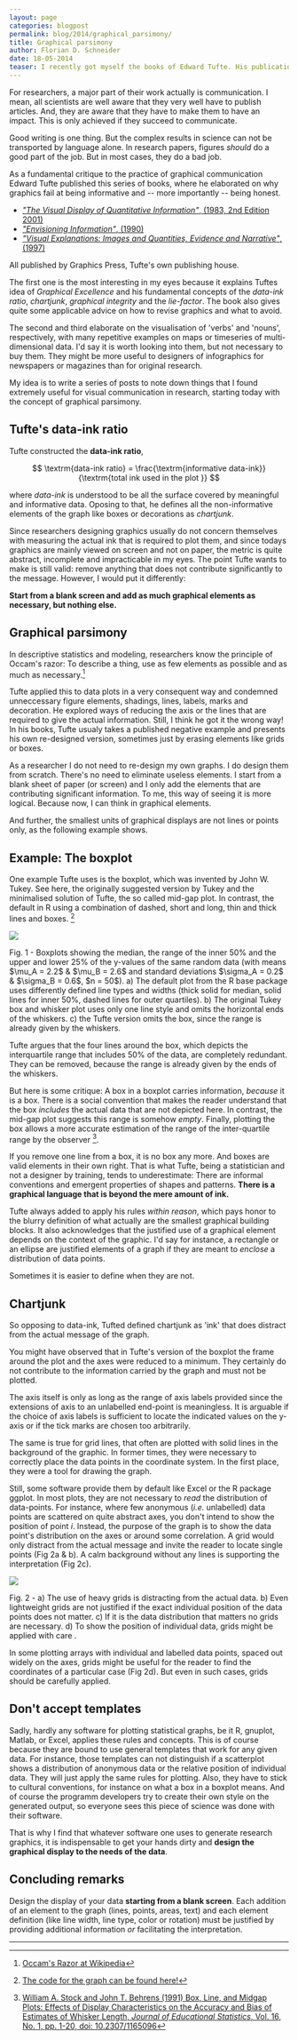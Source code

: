 ```yaml
---
layout: page
categories: blogpost
permalink: blog/2014/graphical_parsimony/
title: Graphical parsimony
author: Florian D. Schneider
date: 18-05-2014
teaser: I recently got myself the books of Edward Tufte. His publications are said to have revolutionised visual communication. At least that's what graphic designers say. Some of his principles made their way into scientific graphs as well. But they are far from being universally applied. Why is that? And how to change it in your work?
---
```


For researchers, a major part of their work actually is communication. I mean, all scientists are well aware that they very well have to publish articles. And, they are aware that they have to make them to have an impact. This is  only achieved if they succeed to communicate.

Good writing is one thing. But the complex results in science can not be transported by language alone. In research papers, figures *should* do a good part of the job. But in most cases, they do a bad job.  

As a fundamental critique to the practice of graphical communication Edward Tufte published this series of books, where he elaborated on why graphics fail at being informative and -- more importantly -- being honest.

- [*"The Visual Display of Quantitative Information"*, (1983, 2nd Edition 2001)](http://www.edwardtufte.com/tufte/books_vdqi)
- [*"Envisioning Information"*, (1990)](http://www.edwardtufte.com/tufte/books_ei)
- [*"Visual Explanations: Images and Quantities, Evidence and Narrative"*, (1997)](http://www.edwardtufte.com/tufte/books_visex)

All published by Graphics Press, Tufte's own publishing house.

The first one is the most interesting in my eyes because it explains Tuftes idea of *Graphical Excellence* and his fundamental concepts of the *data-ink ratio*, *chartjunk*, *graphical integrity* and the *lie-factor*. The book also gives quite some applicable advice on how to revise graphics and what to avoid.

The second and third elaborate on the visualisation of 'verbs' and 'nouns', respectively, with many repetitive examples on maps or timeseries of multi-dimensional data. I'd say it is worth looking into them, but not necessary to buy them. They might be more useful to designers of infographics for newspapers or magazines than for original research.

My idea is to write a series of posts to note down things that I found extremely useful for visual communication in research, starting today with the concept of graphical parsimony.

## Tufte's data-ink ratio

Tufte constructed the **data-ink ratio**,

$$ \textrm{data-ink ratio} = \frac{\textrm{informative data-ink}}{\textrm{total ink used in the plot }} $$

where *data-ink* is understood to be all the surface covered by meaningful and informative data. Oposing to that, he defines all the non-informative elements of the graph like boxes or decorations as *chartjunk*.

Since researchers designing graphics usually do not concern themselves with measuring the actual ink that is required to plot them, and since todays graphics are mainly viewed on screen and not on paper, the metric is quite abstract, incomplete and impracticable in my eyes. The point Tufte wants to make is still valid: remove anything that does not contribute significantly to the message. However, I would put it differently:

**Start from a blank screen and add as much graphical elements as necessary, but nothing else.**

## Graphical parsimony

In descriptive statistics and modeling, researchers know the principle of Occam's razor: To describe a thing, use as few elements as possible and as much as necessary.[^3]

Tufte applied this to data plots in a very consequent way and condemned unneccessary figure elements, shadings, lines, labels, marks and decoration. He explored ways of reducing the axis or the lines that are required to give the actual information. Still, I think he got it the wrong way! In his books, Tufte usualy takes a published negative example and presents his own re-designed version, sometimes just by erasing elements like grids or boxes.

As a researcher I do not need to re-design my own graphs. I do design them from scratch. There's no need to eliminate useless elements. I start from a blank sheet of paper (or screen) and I only add the elements that are contributing significant information. To me, this way of seeing it is more logical. Because now, I can think in graphical elements.

And further, the smallest units of graphical displays are not lines or points only, as the following example shows.

## Example: The boxplot

One example Tufte uses is the boxplot, which was invented by John W. Tukey. See here, the originally suggested version by Tukey and the minimalised solution of Tufte, the so called mid-gap plot. In contrast, the default in R using a combination of dashed, short and long, thin and thick lines and boxes. [^1]

![](/_assets/boxplots.png)

<figcaption> Fig. 1 - Boxplots showing the median, the range of the inner 50% and the upper and lower 25% of the y-values of the same random data (with means $\mu_A = 2.2$ & $\mu_B = 2.6$ and standard deviations $\sigma_A = 0.2$ & $\sigma_B = 0.6$, $n = 50$).  a) The default plot from the R base package uses differently defined line types and widths (thick solid for median, solid lines for inner 50%, dashed lines for outer quartiles). b) The original Tukey box and whisker plot uses only one line style and omits the horizontal ends of the whiskers. c) the Tufte version omits the box, since the range is already given by the whiskers.  </figcaption>

Tufte argues that the four lines around the box, which depicts the interquartile range that includes 50% of the data, are completely redundant. They can be removed, because the range is already given by the ends of the whiskers.

But here is some critique: A box in a boxplot carries information, *because* it is a box. There is a social convention that makes the reader understand that the box *includes* the actual data that are not depicted here. In contrast, the mid-gap plot suggests this range is somehow *empty*.
Finally, plotting the box allows a more accurate estimation of the range of the inter-quartile range by the observer [^2].

If you remove one line from a box, it is no box any more. And boxes are valid elements in their own right. That is what Tufte, being a statistician and not a designer by training, tends to underestimate: There are informal conventions and emergent properties of shapes and patterns. **There is a graphical language that is beyond the mere amount of ink.**

Tufte always added to apply his rules *within reason*, which pays honor to the blurry definition of what actually are the smallest graphical building blocks. It also acknowledges that the justified use of a graphical element depends on the context of the graphic. I'd say for instance, a rectangle or an ellipse are justified elements of a graph if they are meant to *enclose* a distribution of data points.

Sometimes it is easier to define when they are not.

## Chartjunk

So opposing to data-ink, Tufted defined chartjunk as 'ink' that does distract from the actual message of the graph.

You might have observed that in Tufte's version of the boxplot the frame around the plot and the axes were reduced to a minimum. They certainly do not contribute to the information carried by the graph and must not be plotted.

The axis itself is only as long as the range of axis labels provided since the extensions of axis to an unlabelled end-point is meaningless. It is arguable if the choice of axis labels is sufficient to locate the indicated values on the y-axis or if the tick marks are chosen too arbitrarily.

The same is true for grid lines, that often are plotted with solid lines in the background of the graphic. In former times, they were necessary to correctly place the data points in the coordinate system. In the first place, they were a tool for drawing the graph.

Still, some software provide them by default like Excel or the R package ggplot. In most plots, they are not necessary to *read* the distribution of data-points. For instance, where few anonymous (*i.e.* unlabelled) data points are scattered on quite abstract axes, you don't intend to show the position of point *i*.  Instead, the purpose of the graph is to show the data point's distribution on the axes or around some correlation. A grid would only distract from the actual message and invite the reader to locate single points (Fig 2a & b). A calm background without any lines is supporting the interpretation (Fig 2c).

![](/_assets/grids.png)
<figcaption> Fig. 2 - a) The use of heavy grids is distracting from the actual data. b) Even lightweight grids are not justified if the exact individual position of the data points does not matter. c) If it is the data distribution that matters  no grids are necessary. d) To show the position of individual data, grids might be applied with care . </figcaption>

In some plotting arrays with individual and labelled data points,  spaced out widely on the axes, grids might be useful for the reader to find the coordinates of a particular case (Fig 2d). But even in such cases, grids should be carefully applied.

## Don't accept templates

Sadly, hardly any software for plotting statistical graphs, be it R, gnuplot, Matlab, or Excel, applies these rules and concepts. This is of course because they are bound to use general templates that work for any given data. For instance, those templates can not distinguish if a scatterplot shows a distribution of anonymous data or the relative position of individual data. They will just apply the same rules for plotting. Also, they have to stick to cultural conventions, for instance on what a box in a boxplot means. And of course the programm developers try to create their own style on the generated output, so everyone sees this piece of science was done with their software.

That is why I find that whatever software one uses to generate research graphics, it is indispensable to get your hands dirty and **design the graphical display to the needs of the data**.

## Concluding remarks

Design the display of your data **starting from a blank screen**. Each addition of an element to the graph (lines, points, areas, text) and each element definition (like line width, line type, color or rotation) must be justified by providing additional information *or* facilitating the interpretation.


---

[^1]: [The code for the graph can be found here!](/assets/boxplots.r)

[^2]: [William A. Stock and John T. Behrens (1991) Box, Line, and Midgap Plots: Effects of Display Characteristics on the Accuracy and Bias of Estimates of Whisker Length, *Journal of Educational Statistics*, Vol. 16, No. 1, pp. 1-20, doi: 10.2307/1165096](http://www.jstor.org/stable/1165096)

[^3]: [Occam's Razor at Wikipedia](https://en.wikipedia.org/wiki/Occam%27s_razor)
